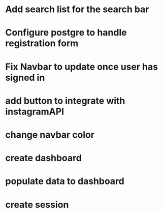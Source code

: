 # Add search list for the search bar
# Configure postgre to handle registration form
# Fix Navbar to update once user has signed in
# add button to integrate with instagramAPI
# change navbar color 
# create dashboard 
# populate data to dashboard 
# create session